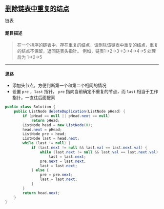 ## [删除链表中重复的结点](https://www.nowcoder.com/practice/fc533c45b73a41b0b44ccba763f866ef)

<code style="color: var(--vscode-textPreformat-foreground); font-family: Menlo, Monaco, Consolas, &quot;Droid Sans Mono&quot;, &quot;Courier New&quot;, monospace, &quot;Droid Sans Fallback&quot;; font-size: 14px; line-height: 19px;">链表</code>

#### 题目描述

> 在一个排序的链表中，存在重复的结点，请删除该链表中重复的结点，重复的结点不保留，返回链表头指针。 例如，链表1->2->3->3->4->4->5 处理后为 1->2->5

---
#### 思路
* 添加头节点，方便判断第一个和第二个相同的情况
* 设置 `pre` ，`last` 指针， `pre` 指向当前确定不重复的节点，而 `last` 相当于工作指针，一直往后面搜索
```java
public class Solution {
    public ListNode deleteDuplication(ListNode pHead) {
        if (pHead == null || pHead.next == null)
            return pHead;
        ListNode head = new ListNode(0);
        head.next = pHead;
        ListNode pre = head;
        ListNode last = head.next;
        while (last != null) {
            if (last.next != null && last.val == last.next.val) {
                while (last.next != null && last.val == last.next.val)
                    last = last.next;
                pre.next = last.next;
                last = last.next;
            } else {
                pre = pre.next;
                last = last.next;
            }
        }
        return head.next;
    }
}
```
